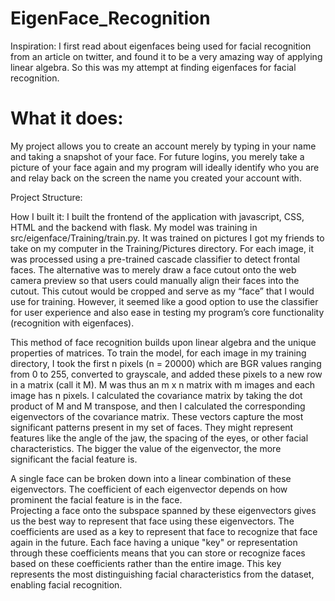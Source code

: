 # EigenFace_Recognition

Inspiration: 
I first read about eigenfaces being used for facial recognition from an article on twitter, and found it to be a very amazing way of applying linear algebra. So this was my attempt at finding eigenfaces for facial recognition.

# What it does: 
My project allows you to create an account merely by typing in your name and taking a snapshot of your face. For future logins, you merely take a picture of your face again and my program will ideally identify who you are and relay back on the screen the name you created your account with.

Project Structure:




How I built it:
I built the frontend of the application with javascript, CSS, HTML and the backend with flask. My model was training in src/eigenface/Training/train.py. It was trained on pictures I got my friends to take on my computer in the Training/Pictures directory. For each image, it was processed using a pre-trained cascade classifier to detect frontal faces. The alternative was to merely draw a face cutout onto the web camera preview so that users could manually align their faces into the cutout. This cutout would be cropped and serve as my “face” that I would use for training. However, it seemed like a good option to use the classifier for user experience and also ease in testing my program’s core functionality (recognition with eigenfaces). 

This method of face recognition builds upon linear algebra and the unique properties of matrices. To train the model, for each image in my training directory, I took the first n pixels (n = 20000) which are BGR values ranging from 0 to 255, converted to grayscale, and added these pixels to a new row in a matrix (call it M). M was thus an m x n matrix with m images and each image has n pixels. I calculated the covariance matrix by taking the dot product of M and M transpose, and then I calculated the corresponding eigenvectors of the covariance matrix. These vectors capture the most significant patterns present in my set of faces. They might represent features like the angle of the jaw, the spacing of the eyes, or other facial characteristics. The bigger the value of the eigenvector, the more significant the facial feature is.

A single face can be broken down into a linear combination of these eigenvectors. The coefficient of each eigenvector depends on how prominent the facial feature is in the face.  
Projecting a face onto the subspace spanned by these eigenvectors gives us the best way to represent that face using these eigenvectors. The coefficients are used as a key to represent that face to recognize that face again in the future. Each face having a unique "key" or representation through these coefficients means that you can store or recognize faces based on these coefficients rather than the entire image. This key represents the most distinguishing facial characteristics from the dataset, enabling facial recognition.
